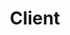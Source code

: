 ---
layout: default
title: Client
slug: work
path: ../

meta-title: HireUp Video Productions
meta-description: HireUp Video Productions

client-order: 6

client-name: HireUp Video Productions
client-slug: hireup
client-tag: "Logo Design, Branding & Marketing Site"
client-desc: ""

---